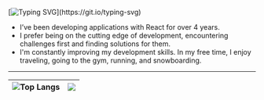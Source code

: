 [![Typing SVG](https://readme-typing-svg.demolab.com?font=Fira+Code&pause=1000&width=500&lines=Hello+everyone%2C+I'm+a+frontend+developer.)](https://git.io/typing-svg)

- I’ve been developing applications with React for over 4 years. 
- I prefer being on the cutting edge of development, encountering challenges first and finding solutions for them.
- I'm constantly improving my development skills. In my free time, I enjoy traveling, going to the gym, running, and snowboarding.

---

| ![Top Langs](https://github-readme-stats.vercel.app/api/top-langs/?username=drozdovdn&layout=compact&theme=radical)   | ![](https://leetcard.jacoblin.cool/drozdovdn?theme=dark) |
|-----------------------------------------------------------------------------------------------------------------------|----------------------------------------------------------|



[//]: <> "![Anurag's GitHub stats](https://github-readme-stats.vercel.app/api?username=drozdovdn&show_icons=true&theme=radical)"

